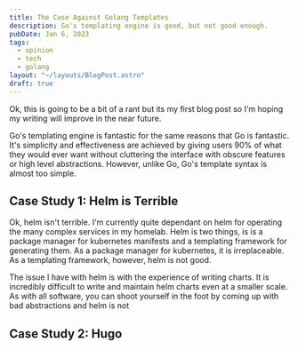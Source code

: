 ```yaml
---
title: The Case Against Golang Templates
description: Go's templating engine is good, but not good enough.
pubDate: Jan 6, 2023
tags:
  - opinion
  - tech
  - golang
layout: "~/layouts/BlogPost.astro"
draft: true
---
```


Ok, this is going to be a bit of a rant but its my first blog post so I'm hoping my writing will improve in the near future.

Go's templating engine is fantastic for the same reasons that Go is fantastic.
It's simplicity and effectiveness are achieved by giving users 90% of what they
would ever want without cluttering the interface with obscure features or high
level abstractions. However, unlike Go, Go's template syntax is almost too
simple.

## Case Study 1: Helm is Terrible

Ok, helm isn't terrible. I'm currently quite dependant on helm for operating the
many complex services in my homelab. Helm is two things, is is a package manager
for kubernetes manifests and a templating framework for generating them. As a
package manager for kubernetes, it is irreplaceable. As a templating framework,
however, helm is not good.

The issue I have with helm is with the experience of writing charts. It is
incredibly difficult to write and maintain helm charts even at a smaller scale.
As with all software, you can shoot yourself in the foot by coming up with bad
abstractions and helm is not

## Case Study 2: Hugo

<!-- Hugo was an interesting project  -->
<!-- you cannot manipulate pages as data which is a fundamental paradigm that is used by many other static site generators -->

